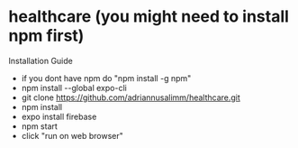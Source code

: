 # healthcare (you might need to install npm first)
Installation Guide
* if you dont have npm do "npm install -g npm"
* npm install --global expo-cli
* git clone https://github.com/adriannusalimm/healthcare.git
* npm install
* expo install firebase
* npm start 
* click "run on web browser"
